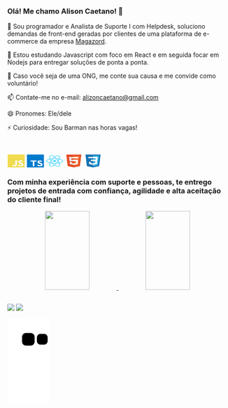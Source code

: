 ### Olá! Me chamo Alison Caetano! 👋

 🔭 Sou programador e Analista de Suporte I com Helpdesk, soluciono demandas de front-end geradas por clientes de uma plataforma de e-commerce da empresa <a href="https://www.magazord.com.br/">Magazord</a>.
 
 🌱 Estou estudando Javascript com foco em React e em seguida focar em Nodejs para entregar soluções de ponta a ponta.
 
 👯 Caso você seja de uma ONG, me conte sua causa e me convide como voluntário!
 
 📫 Contate-me no e-mail: alizoncaetano@gmail.com
 
 😄 Pronomes: Ele/dele
 
 ⚡ Curiosidade: Sou Barman nas horas vagas!

##

<div style="display: inline_block"><br>
  <img align="center" alt="Alison-Js" height="30" width="40" src="https://raw.githubusercontent.com/devicons/devicon/master/icons/javascript/javascript-plain.svg">
  <img align="center" alt="Alison-Ts" height="30" width="40" src="https://raw.githubusercontent.com/devicons/devicon/master/icons/typescript/typescript-plain.svg">
  <img align="center" alt="Alison-React" height="30" width="40" src="https://raw.githubusercontent.com/devicons/devicon/master/icons/react/react-original.svg">
  <img align="center" alt="Alison-HTML" height="30" width="40" src="https://raw.githubusercontent.com/devicons/devicon/master/icons/html5/html5-original.svg">
  <img align="center" alt="Alison-CSS" height="30" width="40" src="https://raw.githubusercontent.com/devicons/devicon/master/icons/css3/css3-original.svg">  
</div>

### Com minha experiência com suporte e pessoas, te entrego projetos de entrada com confiança, agilidade e alta aceitação do cliente final!

<div align="center">
  <a href="https://github.com/AlizonCaetano">
  <img height="180em" width="45%" src="https://github-readme-stats.vercel.app/api?username=AlizonCaetano&show_icons=true&theme=dark&include_all_commits=true&count_private=true"/>
  <img height="180em" width="45%" src="https://github-readme-stats.vercel.app/api/top-langs/?username=AlizonCaetano&layout=compact&langs_count=7&theme=dark"/>
</div>

  ##
 
<div> 
  <a href = "mailto:alizoncaetan@gmail.com"><img src="https://img.shields.io/badge/-Gmail-%23333?style=for-the-badge&logo=gmail&logoColor=white" target="_blank"></a>
  <a href="https://www.linkedin.com/in/alisoncaetano" target="_blank"><img src="https://img.shields.io/badge/-LinkedIn-%230077B5?style=for-the-badge&logo=linkedin&logoColor=white" target="_blank"></a> 
 
  ![Snake animation](https://github.com/AlizonCaetano/AlizonCaetano/blob/output/github-contribution-grid-snake.svg)
 
</div>
